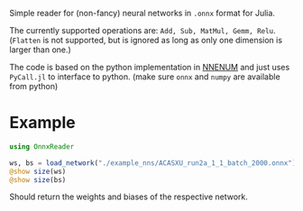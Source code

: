 Simple reader for (non-fancy) neural networks in `.onnx` format for Julia.

The currently supported operations are: `Add, Sub, MatMul, Gemm, Relu`. (`Flatten` is not supported, but is ignored as long as only one dimension is larger than one.)

The code is based on the python implementation in [NNENUM](https://github.com/stanleybak/nnenum/blob/master/src/nnenum/onnx_network.py) and just uses `PyCall.jl` to interface to python. (make sure `onnx` and `numpy` are available from python)

# Example

```julia
using OnnxReader

ws, bs = load_network("./example_nns/ACASXU_run2a_1_1_batch_2000.onnx")
@show size(ws)
@show size(bs)
```

Should return the weights and biases of the respective network.


